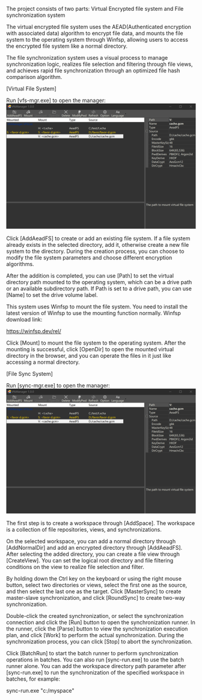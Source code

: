 The project consists of two parts: Virtual Encrypted file system and File synchronization system

The virtual encrypted file system uses the AEAD(Authenticated encryption with associated data) algorithm to encrypt file data, and mounts the file system to the operating system through Winfsp, allowing users to access the encrypted file system like a normal directory.

The file synchronization system uses a visual process to manage synchronization logic, realizes file selection and filtering through file views, and achieves rapid file synchronization through an optimized file hash comparison algorithm.


[Virtual File System]

Run [vfs-mgr.exe] to open the manager:
![VfsManager screen shot](https://github.com/bsmith-zhao/syncfs/blob/main/doc/vfs-mgr.png?raw=true)

Click [AddAeadFS] to create or add an existing file system. If a file system already exists in the selected directory, add it, otherwise create a new file system to the directory. During the creation process, you can choose to modify the file system parameters and choose different encryption algorithms.

After the addition is completed, you can use [Path] to set the virtual directory path mounted to the operating system, which can be a drive path or an available subdirectory path. If Path is set to a drive path, you can use [Name] to set the drive volume label.

This system uses Winfsp to mount the file system. You need to install the latest version of Winfsp to use the mounting function normally. Winfsp download link:

https://winfsp.dev/rel/

Click [Mount] to mount the file system to the operating system. After the mounting is successful, click [OpenDir] to open the mounted virtual directory in the browser, and you can operate the files in it just like accessing a normal directory.


[File Sync System]

Run [sync-mgr.exe] to open the manager:
![SyncManager screen shot](https://github.com/bsmith-zhao/syncfs/blob/main/doc/vfs-mgr.png?raw=true)

The first step is to create a workspace through [AddSpace]. The workspace is a collection of file repositories, views, and synchronizations.

On the selected workspace, you can add a normal directory through [AddNormalDir] and add an encrypted directory through [AddAeadFS]. After selecting the added directory, you can create a file view through [CreateView]. You can set the logical root directory and file filtering conditions on the view to realize file selection and filter.

By holding down the Ctrl key on the keyboard or using the right mouse button, select two directories or views, select the first one as the source, and then select the last one as the target. Click [MasterSync] to create master-slave synchronization, and click [RoundSync] to create two-way synchronization.

Double-click the created synchronization, or select the synchronization connection and click the [Run] button to open the synchronization runner. In the runner, click the [Parse] button to view the synchronization execution plan, and click [Work] to perform the actual synchronization. During the synchronization process, you can click [Stop] to abort the synchronization.

Click [BatchRun] to start the batch runner to perform synchronization operations in batches. You can also run [sync-run.exe] to use the batch runner alone. You can add the workspace directory path parameter after [sync-run.exe] to run the synchronization of the specified workspace in batches, for example:

sync-run.exe "c:/myspace"


